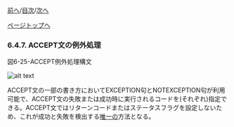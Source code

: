 <!--navi start1-->
[前へ](6-4-6.md)/[目次](https://momo2584.github.io/opensourcecobol.github.io/markdown/TOC.html)/[次へ](6-5-1.md)
<!--navi end1-->
<!--navi start2-->

[ページトップへ](6-4-7.md)
<!--navi end2-->
### 6.4.7. ACCEPT文の例外処理

図6-25-ACCEPT例外処理構文

![alt text](Image/6-25.png)

ACCEPT文の一部の書き方においてEXCEPTION句とNOTEXCEPTION句が利用可能で、ACCEPT文の失敗または成功時に実行されるコードを(それぞれ)指定できる。ACCEPT文ではリターンコードまたはステータスフラグを設定しないため、これが成功と失敗を検出する<u>唯一の</u>方法となる。

